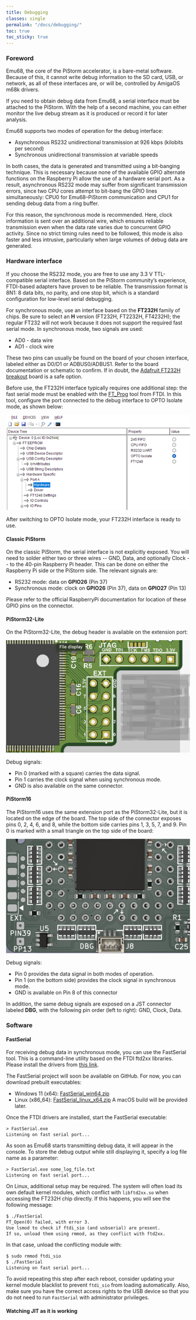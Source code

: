 ```yaml
---
title: Debugging
classes: single
permalink: "/docs/debugging/"
toc: true
toc_sticky: true
---
```


### Foreword

Emu68, the core of the PiStorm accelerator, is a bare-metal software. Because of this, 
it cannot write debug information to the SD card, USB, or network, as all of these 
interfaces are, or will be, controlled by AmigaOS m68k drivers.

If you need to obtain debug data from Emu68, a serial interface must be attached 
to the PiStorm. With the help of a second machine, you can either monitor the live 
debug stream as it is produced or record it for later analysis.

Emu68 supports two modes of operation for the debug interface:

* Asynchronous RS232 unidirectional transmission at 926 kbps (kilobits per second)
* Synchronous unidirectional transmission at variable speeds

In both cases, the data is generated and transmitted using a bit-banging technique. 
This is necessary because none of the available GPIO alternate functions on the 
Raspberry Pi allow the use of a hardware serial port. As a result, asynchronous RS232 
mode may suffer from significant transmission errors, since two CPU cores attempt to 
bit-bang the GPIO lines simultaneously: CPU0 for Emu68–PiStorm communication and CPU1
 for sending debug data from a ring buffer.

For this reason, the synchronous mode is recommended. Here, clock information is sent 
over an additional wire, which ensures reliable transmission even when the data rate 
varies due to concurrent GPIO activity. Since no strict timing rules need to be followed, 
this mode is also faster and less intrusive, particularly when large volumes of debug 
data are generated.

### Hardware interface

If you choose the RS232 mode, you are free to use any 3.3 V TTL-compatible serial 
interface. Based on the PiStorm community’s experience, FTDI-based adapters have 
proven to be reliable. The transmission format is 8N1: 8 data bits, no parity, and one 
stop bit, which is a standard configuration for low-level serial debugging.

For synchronous mode, use an interface based on the **FT232H** family of chips. Be sure 
to select an **H** version (FT232H, FT2232H, FT4232H); the regular FT232 will not work 
because it does not support the required fast serial mode. In synchronous mode, two 
signals are used:
* AD0 - data wire
* AD1 - clock wire

These two pins can usually be found on the board of your chosen interface, labeled 
either as D0/D1 or ADBUS0/ADBUS1. Refer to the board documentation or schematic to 
confirm. If in doubt, the
[Adafruit FT232H breakout](https://www.adafruit.com/product/2264) board is a safe option.

Before use, the FT232H interface typically requires one additional step: the fast 
serial mode must be enabled with the [FT_Prog](https://ftdichip.com/utilities/) tool 
from FTDI. In this tool, configure the port connected to the debug interface to 
OPTO Isolate mode, as shown below:

![ft_prog](/assets/images/debugging/ft_prog.png)

After switching to OPTO Isolate mode, your FT232H interface is ready to use.

#### Classic PiStorm

On the classic PiStorm, the serial interface is not explicitly exposed. You will need 
to solder either two or three wires -- GND, Data, and optionally Clock -- to the 40-pin 
Raspberry Pi header. This can be done on either the Raspberry Pi side or the PiStorm 
side. The relevant signals are:

* RS232 mode: data on **GPIO26** (Pin 37)
* Synchronous mode: clock on **GPIO26** (Pin 37), data on **GPIO27** (Pin 13)

Please refer to the official RaspberryPi documentation for location of these GPIO pins on 
the connector.

#### PiStorm32-Lite

On the PiStorm32-Lite, the debug header is available on the extension port:

![ps32lite_debug](/assets/images/debugging/ps32lite_debug.png)

Debug signals:
* Pin 0 (marked with a square) carries the data signal.
* Pin 1 carries the clock signal when using synchronous mode.
* GND is also available on the same connector.

#### PiStorm16

The PiStorm16 uses the same extension port as the PiStorm32-Lite, but it is located on 
the edge of the board. The top side of the connector exposes pins 0, 2, 4, 6, and 8, while
the bottom side carries pins 1, 3, 5, 7, and 9. Pin 0 is marked with a small triangle 
on the top side of the board:

![ps16_debug](/assets/images/debugging/ps16_debug.png)

Debug signals:
* Pin 0 provides the data signal in both modes of operation.
* Pin 1 (on the bottom side) provides the clock signal in synchronous mode.
* GND is available on Pin 8 of this connector

In addition, the same debug signals are exposed on a JST connector labeled **DBG**, with
the following pin order (left to right): GND, Clock, Data.

### Software

#### FastSerial

For receiving debug data in synchronous mode, you can use the FastSerial tool. This is a 
command-line utility based on the FTDI ftd2xx libraries. Please install the drivers from
[this link](https://ftdichip.com/wp-content/uploads/2025/03/CDM-v2.12.36.20-WHQL-Certified.zip).

The FastSerial project will soon be available on GitHub. For now, you can download prebuilt 
executables:

* Windows 11 (x64): [FastSerial_win64.zip](/assets/files/FastSerial_win64.zip) 
* Linux (x86_64): [FastSerial_linux_x64.zip](/assets/files/FastSerial_linux_x64.zip)
A macOS build will be provided later.

Once the FTDI drivers are installed, start the FastSerial executable:

```
> FastSerial.exe
Listening on fast serial port...
```

As soon as Emu68 starts transmitting debug data, it will appear in the console.
To store the debug output while still displaying it, specify a log file name as a parameter:

```
> FastSerial.exe some_log_file.txt
Listening on fast serial port...
```

On Linux, additional setup may be required. The system will often load its own default 
kernel modules, which conflict with ``libftd2xx.so`` when accessing the FT232H chip directly. 
If this happens, you will see the following message:

```
$ ./FastSerial 
FT_Open(0) failed, with error 3.
Use lsmod to check if ftdi_sio (and usbserial) are present.
If so, unload them using rmmod, as they conflict with ftd2xx.
```

In that case, unload the conflicting module with:

```
$ sudo rmmod ftdi_sio
$ ./FastSerial
Listening on fast serial port...
```

To avoid repeating this step after each reboot, consider updating your kernel module 
blacklist to prevent ``ftdi_sio`` from loading automatically. Also, make sure you have 
the correct access rights to the USB device so that you do not need to run ``FastSerial``
with administrator privileges.

#### Watching JIT as it is working

